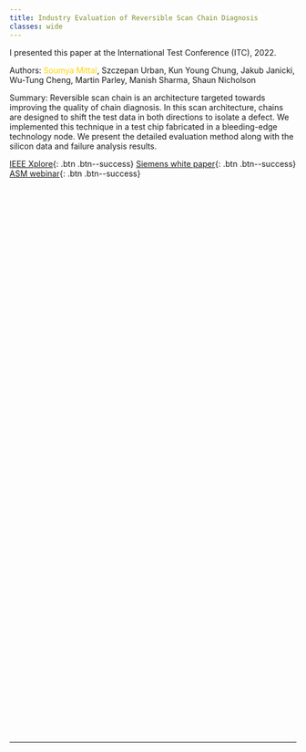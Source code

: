 ```yaml
---
title: Industry Evaluation of Reversible Scan Chain Diagnosis
classes: wide
---
```


I presented this paper at the International Test Conference (ITC), 2022.

Authors: <span style="color:#ffd300">Soumya Mittal</span>, Szczepan Urban, Kun Young Chung, Jakub Janicki, Wu-Tung Cheng, Martin Parley, Manish Sharma, Shaun Nicholson

Summary: Reversible scan chain is an architecture targeted towards improving the quality of chain diagnosis. In this scan architecture, chains are designed to shift the test data in both directions to isolate a defect. We implemented this technique in a test chip fabricated in a bleeding-edge technology node. We present the detailed evaluation method along with the silicon data and failure analysis results.

[IEEE Xplore](https://ieeexplore.ieee.org/abstract/document/9983907){: .btn .btn--success}  [Siemens white paper](https://resources.sw.siemens.com/en-US/white-paper-reversible-chain-diagnosis){: .btn .btn--success}  [ASM webinar](https://connect.asminternational.org/httpswwwasminternationalorgconferencesmain/event-description?CalendarEventKey=23263b8e-62f1-43c9-b05e-45c591dc7a84&CommunityKey=660ccc7a-23db-49ab-9050-98de6eef271d&Home=%2fhttpswwwasminternationalorgconferencesmain%2fevent-description){: .btn .btn--success}

<!--object data="/assets/images/industry-evaluation-of-reversible-scan-chain-diagnosis-itc22-paper.pdf" height="640" width="1000" type='application/pdf'></object-->


<div id="adobe-dc-view" style="height: 480px"></div>
<script src="https://documentservices.adobe.com/view-sdk/viewer.js"></script>
<script type="text/javascript">
  document.addEventListener("adobe_dc_view_sdk.ready", function(){
    var adobeDCView = new AdobeDC.View({clientId: "b92bfd344a0744ef8ffd3e72979d4c40", divId: "adobe-dc-view"});
    adobeDCView.previewFile({
      content:{location: {url: "/assets/pdf/industry-evaluation-of-reversible-scan-chain-diagnosis-itc22-paper.pdf"}},
      metaData:{fileName: "industry-evaluation-of-reversible-scan-chain-diagnosis-itc22-paper.pdf"}
    }, { embedMode: "FULL_WINDOW", defaultViewMode: "FIT_WIDTH", showAnnotationTools: true, showDownloadPDF: true });
  });
</script>


<div id="adobe-dc-view1" style="height: 480px"></div>
<script src="https://documentservices.adobe.com/view-sdk/viewer.js"></script>
<script type="text/javascript">
  document.addEventListener("adobe_dc_view_sdk.ready", function(){
    var adobeDCView1 = new AdobeDC.View({clientId: "b92bfd344a0744ef8ffd3e72979d4c40", divId: "adobe-dc-view1"});
    adobeDCView1.previewFile({
      content:{location: {url: "/assets/pdf/industry-evaluation-of-reversible-scan-chain-diagnosis-itc22-ppt.pdf"}},
      metaData:{fileName: "industry-evaluation-of-reversible-scan-chain-diagnosis-itc22-ppt.pdf"}
    }, { embedMode: "FULL_WINDOW", defaultViewMode: "FIT_WIDTH", showAnnotationTools: true, showDownloadPDF: true });
  });
</script>

---
